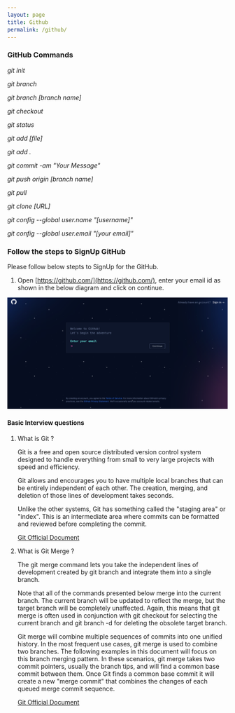 ```yaml
---
layout: page
title: Github
permalink: /github/
---
```


### GitHub Commands

*git init*

*git branch*

*git branch [branch name]*

*git checkout*

*git status*

*git add [file]*

*git add .*

*git commit -am "Your Message"*

*git push origin [branch name]*

*git pull*

*git clone [URL]*

*git config --global user.name "[username]"*

*git config --global user.email "[your email]"*

### Follow the steps to SignUp GitHub

Please follow below stepts to SignUp for the GitHub.

1. Open [https://github.com/](https://github.com/), enter your email id as shown in the below diagram and click on continue.

![singup Image](./images/signup1.png)

#### Basic Interview questions

1. What is Git ?

    Git is a free and open source distributed version control system designed to handle everything from small to very large projects with speed and efficiency.

    Git allows and encourages you to have multiple local branches that can be entirely independent of each other. The creation, merging, and deletion of those lines of development takes seconds.

    Unlike the other systems, Git has something called the "staging area" or "index". This is an intermediate area where commits can be formatted and reviewed before completing the commit.

    [Git Official Document](https://git-scm.com/book/en/v2)

2. What is Git Merge ?

    The git merge command lets you take the independent lines of development created by git branch and integrate them into a single branch.

    Note that all of the commands presented below merge into the current branch. The current branch will be updated to reflect the merge, but the target branch will be completely unaffected. Again, this means that git merge is often used in conjunction with git checkout for selecting the current branch and git branch -d for deleting the obsolete target branch.

    Git merge will combine multiple sequences of commits into one unified history. In the most frequent use cases, git merge is used to combine two branches. The following examples in this document will focus on this branch merging pattern. In these scenarios, git merge takes two commit pointers, usually the branch tips, and will find a common base commit between them. Once Git finds a common base commit it will create a new "merge commit" that combines the changes of each queued merge commit sequence.

    [Git Official Document](https://www.atlassian.com/git/tutorials/using-branches/git-merge)


